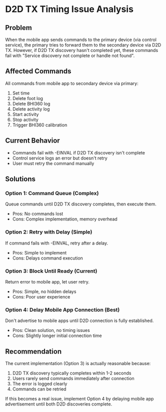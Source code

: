 # D2D TX Timing Issue Analysis

## Problem
When the mobile app sends commands to the primary device (via control service), the primary tries to forward them to the secondary device via D2D TX. However, if D2D TX discovery hasn't completed yet, these commands fail with "Service discovery not complete or handle not found".

## Affected Commands
All commands from mobile app to secondary device via primary:
1. Set time
2. Delete foot log
3. Delete BHI360 log
4. Delete activity log
5. Start activity
6. Stop activity
7. Trigger BHI360 calibration

## Current Behavior
- Commands fail with -EINVAL if D2D TX discovery isn't complete
- Control service logs an error but doesn't retry
- User must retry the command manually

## Solutions

### Option 1: Command Queue (Complex)
Queue commands until D2D TX discovery completes, then execute them.
- Pros: No commands lost
- Cons: Complex implementation, memory overhead

### Option 2: Retry with Delay (Simple)
If command fails with -EINVAL, retry after a delay.
- Pros: Simple to implement
- Cons: Delays command execution

### Option 3: Block Until Ready (Current)
Return error to mobile app, let user retry.
- Pros: Simple, no hidden delays
- Cons: Poor user experience

### Option 4: Delay Mobile App Connection (Best)
Don't advertise to mobile apps until D2D connection is fully established.
- Pros: Clean solution, no timing issues
- Cons: Slightly longer initial connection time

## Recommendation
The current implementation (Option 3) is actually reasonable because:
1. D2D TX discovery typically completes within 1-2 seconds
2. Users rarely send commands immediately after connection
3. The error is logged clearly
4. Commands can be retried

If this becomes a real issue, implement Option 4 by delaying mobile app advertisement until both D2D discoveries complete.